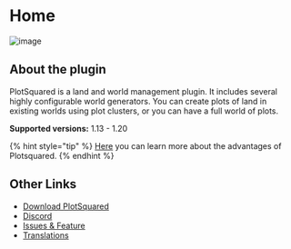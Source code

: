 # Home

![image](/images/PS-Logo_120px.png)

## About the plugin

PlotSquared is a land and world management plugin. It includes several highly configurable world generators. You can create plots of land in existing worlds using plot clusters, or you can have a full world of plots.

**Supported versions:** 1.13 - 1.20

{% hint style="tip" %}
[Here](why-plotsquared.md) you can learn more about the advantages of Plotsquared.
{% endhint %}

## Other Links

* [Download PlotSquared](https://www.spigotmc.org/resources/77506/)
* [Discord](https://discord.gg/intellectualsites)
* [Issues & Feature](https://github.com/IntellectualSites/PlotSquared/issues)
* [Translations](https://intellectualsites.crowdin.com/plotsquared/)